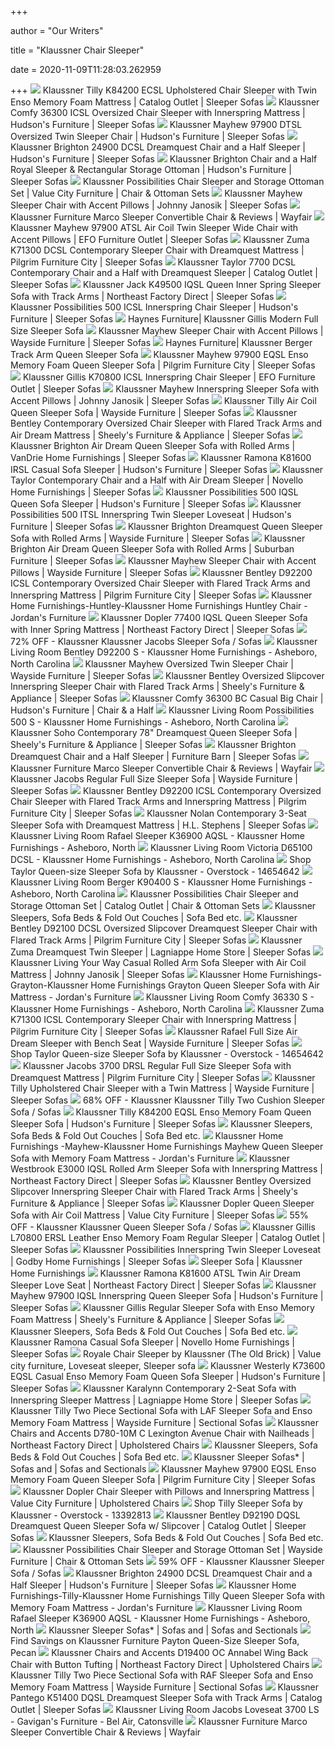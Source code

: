 +++
        
author = "Our Writers"
        
title = "Klaussner Chair Sleeper"
        
date = 2020-11-09T11:28:03.262959
        
+++
[ ![](https://images.furnituredealer.net/img/products%2Fklaussner%2Fcolor%2Ftilly_k84200icslp-b.jpg)](https://images.furnituredealer.net/img/products%2Fklaussner%2Fcolor%2Ftilly_k84200icslp-b.jpg) Klaussner Tilly K84200 ECSL Upholstered Chair Sleeper with Twin Enso Memory  Foam Mattress | Catalog Outlet | Sleeper Sofas
[ ![](https://imageresizer.furnituredealer.net/img/remote/images.furnituredealer.net/img/products%2Fklaussner%2Fcolor%2Fcomfy_36300rcsl-b.jpg?width=878&height=600&scale=both&trim.threshold=80)](https://imageresizer.furnituredealer.net/img/remote/images.furnituredealer.net/img/products%2Fklaussner%2Fcolor%2Fcomfy_36300rcsl-b.jpg?width=878&height=600&scale=both&trim.threshold=80) Klaussner Comfy 36300 ICSL Oversized Chair Sleeper with Innerspring  Mattress | Hudson's Furniture | Sleeper Sofas
[ ![](https://imageresizer.furnituredealer.net/img/remote/images.furnituredealer.net/img/products%2Fklaussner%2Fcolor%2Fmayhew97900_97900dtsl-b.jpg?width=878&height=600&scale=both&trim.threshold=80)](https://imageresizer.furnituredealer.net/img/remote/images.furnituredealer.net/img/products%2Fklaussner%2Fcolor%2Fmayhew97900_97900dtsl-b.jpg?width=878&height=600&scale=both&trim.threshold=80) Klaussner Mayhew 97900 DTSL Oversized Twin Sleeper Chair | Hudson's  Furniture | Sleeper Sofas
[ ![](https://imageresizer.furnituredealer.net/img/remote/images.furnituredealer.net/img/products%2Fklaussner%2Fcolor%2F24900ch-b.jpg?width=878&height=600&scale=both&trim.threshold=80)](https://imageresizer.furnituredealer.net/img/remote/images.furnituredealer.net/img/products%2Fklaussner%2Fcolor%2F24900ch-b.jpg?width=878&height=600&scale=both&trim.threshold=80) Klaussner Brighton 24900 DCSL Dreamquest Chair and a Half Sleeper |  Hudson's Furniture | Sleeper Sofas
[ ![](https://imageresizer.furnituredealer.net/img/remote/images.furnituredealer.net/img/products%2Fklaussner%2Fcolor%2F24900brighton_24900rcsl%2Bstgot-b2.jpg?width=878&height=600&scale=both&trim.threshold=80)](https://imageresizer.furnituredealer.net/img/remote/images.furnituredealer.net/img/products%2Fklaussner%2Fcolor%2F24900brighton_24900rcsl%2Bstgot-b2.jpg?width=878&height=600&scale=both&trim.threshold=80) Klaussner Brighton Chair and a Half Royal Sleeper & Rectangular Storage  Ottoman | Hudson's Furniture | Sleeper Sofas
[ ![](https://imageresizer.furnituredealer.net/img/remote/images.furnituredealer.net/img/products%2Fklaussner%2Fcolor%2Fpossibilities_500icslp%2B500stgot-b.jpg?width=878&height=600&scale=both&trim.threshold=80)](https://imageresizer.furnituredealer.net/img/remote/images.furnituredealer.net/img/products%2Fklaussner%2Fcolor%2Fpossibilities_500icslp%2B500stgot-b.jpg?width=878&height=600&scale=both&trim.threshold=80) Klaussner Possibilities Chair Sleeper and Storage Ottoman Set | Value City  Furniture | Chair & Ottoman Sets
[ ![](https://imageresizer.furnituredealer.net/img/remote/images.furnituredealer.net/img/products%2Fklaussner%2Fcolor%2Fmayhew97900_97900icslp-b.jpg?width=878&height=600&scale=both&trim.threshold=80)](https://imageresizer.furnituredealer.net/img/remote/images.furnituredealer.net/img/products%2Fklaussner%2Fcolor%2Fmayhew97900_97900icslp-b.jpg?width=878&height=600&scale=both&trim.threshold=80) Klaussner Mayhew Sleeper Chair with Accent Pillows | Johnny Janosik |  Sleeper Sofas
[ ![](https://secure.img1-fg.wfcdn.com/im/23102335/compr-r85/1199/11998087/marco-sleeper-convertible-chair.jpg)](https://secure.img1-fg.wfcdn.com/im/23102335/compr-r85/1199/11998087/marco-sleeper-convertible-chair.jpg) Klaussner Furniture Marco Sleeper Convertible Chair & Reviews | Wayfair
[ ![](https://imageresizer.furnituredealer.net/img/remote/images.furnituredealer.net/img/products%2Fklaussner%2Fcolor%2Fmayhew97900_97900atsl-b.jpg?width=878&height=600&scale=both&trim.threshold=80)](https://imageresizer.furnituredealer.net/img/remote/images.furnituredealer.net/img/products%2Fklaussner%2Fcolor%2Fmayhew97900_97900atsl-b.jpg?width=878&height=600&scale=both&trim.threshold=80) Klaussner Mayhew 97900 ATSL Air Coil Twin Sleeper Wide Chair with Accent  Pillows | EFO Furniture Outlet | Sleeper Sofas
[ ![](https://imageresizer.furnituredealer.net/img/remote/images.furnituredealer.net/img/products%2Fklaussner%2Fcolor%2Fzuma%2071300_71300-dcsl-b0.jpg?width=878&height=600&scale=both&trim.threshold=80)](https://imageresizer.furnituredealer.net/img/remote/images.furnituredealer.net/img/products%2Fklaussner%2Fcolor%2Fzuma%2071300_71300-dcsl-b0.jpg?width=878&height=600&scale=both&trim.threshold=80) Klaussner Zuma K71300 DCSL Contemporary Sleeper Chair with Dreamquest  Mattress | Pilgrim Furniture City | Sleeper Sofas
[ ![](https://imageresizer.furnituredealer.net/img/remote/images.furnituredealer.net/img/products%2Fklaussner%2Fcolor%2Ftaylor%207700_7700bc-b.jpg?width=878&height=600&scale=both&trim.threshold=80)](https://imageresizer.furnituredealer.net/img/remote/images.furnituredealer.net/img/products%2Fklaussner%2Fcolor%2Ftaylor%207700_7700bc-b.jpg?width=878&height=600&scale=both&trim.threshold=80) Klaussner Taylor 7700 DCSL Contemporary Chair and a Half with Dreamquest  Sleeper | Catalog Outlet | Sleeper Sofas
[ ![](https://imageresizer.furnituredealer.net/img/remote/images.furnituredealer.net/img/products%2Fklaussner%2Fcolor%2Fjack%20k49500_k49500%20s-fandston-b1.jpg?width=878&height=600&scale=both&trim.threshold=80)](https://imageresizer.furnituredealer.net/img/remote/images.furnituredealer.net/img/products%2Fklaussner%2Fcolor%2Fjack%20k49500_k49500%20s-fandston-b1.jpg?width=878&height=600&scale=both&trim.threshold=80) Klaussner Jack K49500 IQSL Queen Inner Spring Sleeper Sofa with Track Arms  | Northeast Factory Direct | Sleeper Sofas
[ ![](https://images.furnituredealer.net/img/products%2Fklaussner%2Fcolor%2Fpossibilities_500icslp-b.jpg)](https://images.furnituredealer.net/img/products%2Fklaussner%2Fcolor%2Fpossibilities_500icslp-b.jpg) Klaussner Possibilities 500 ICSL Innerspring Chair Sleeper | Hudson's  Furniture | Sleeper Sofas
[ ![](https://www.haynesfurniture.com/images/thumbs/0003926_klaussner-gillis-modern-full-size-sleeper-sofa_1200.jpeg)](https://www.haynesfurniture.com/images/thumbs/0003926_klaussner-gillis-modern-full-size-sleeper-sofa_1200.jpeg) Haynes Furniture| Klaussner Gillis Modern Full Size Sleeper Sofa
[ ![](https://imageresizer.furnituredealer.net/img/remote/images.furnituredealer.net/img/products%2Fklaussner%2Fcolor%2Fmayhew97900_97900icslp-b3.jpg?width=1024&height=768&scale=both&trim.threshold=50&trim.percentpadding=10)](https://imageresizer.furnituredealer.net/img/remote/images.furnituredealer.net/img/products%2Fklaussner%2Fcolor%2Fmayhew97900_97900icslp-b3.jpg?width=1024&height=768&scale=both&trim.threshold=50&trim.percentpadding=10) Klaussner Mayhew Sleeper Chair with Accent Pillows | Wayside Furniture |  Sleeper Sofas
[ ![](https://www.haynesfurniture.com/images/thumbs/0002341_klaussner-berger-track-arm-queen-sleeper-sofa_1200.jpeg)](https://www.haynesfurniture.com/images/thumbs/0002341_klaussner-berger-track-arm-queen-sleeper-sofa_1200.jpeg) Haynes Furniture| Klaussner Berger Track Arm Queen Sleeper Sofa
[ ![](https://imageresizer.furnituredealer.net/img/remote/images.furnituredealer.net/img/products%2Fklaussner%2Fcolor%2Fmayhew97900_97900%20eqsl%20-b4.jpg?width=878&height=600&scale=both&trim.threshold=80)](https://imageresizer.furnituredealer.net/img/remote/images.furnituredealer.net/img/products%2Fklaussner%2Fcolor%2Fmayhew97900_97900%20eqsl%20-b4.jpg?width=878&height=600&scale=both&trim.threshold=80) Klaussner Mayhew 97900 EQSL Enso Memory Foam Queen Sleeper Sofa | Pilgrim  Furniture City | Sleeper Sofas
[ ![](https://imageresizer.furnituredealer.net/img/remote/images.furnituredealer.net/img/products%2Fklaussner%2Fcolor%2Fgillis_k70800%20icsl-b0.jpg?width=878&height=600&scale=both&trim.threshold=80)](https://imageresizer.furnituredealer.net/img/remote/images.furnituredealer.net/img/products%2Fklaussner%2Fcolor%2Fgillis_k70800%20icsl-b0.jpg?width=878&height=600&scale=both&trim.threshold=80) Klaussner Gillis K70800 ICSL Innerspring Chair Sleeper | EFO Furniture  Outlet | Sleeper Sofas
[ ![](https://images.furnituredealer.net/img/products%2Fklaussner%2Fcolor%2Fmayhew97900_97900irslp-b.jpg)](https://images.furnituredealer.net/img/products%2Fklaussner%2Fcolor%2Fmayhew97900_97900irslp-b.jpg) Klaussner Mayhew Innerspring Sleeper Sofa with Accent Pillows | Johnny  Janosik | Sleeper Sofas
[ ![](https://imageresizer.furnituredealer.net/img/remote/images.furnituredealer.net/img/products%2Fklaussner%2Fcolor%2Ftilly_k84200iqslp-b.jpg?width=1024&height=768&scale=both&trim.threshold=50&trim.percentpadding=10)](https://imageresizer.furnituredealer.net/img/remote/images.furnituredealer.net/img/products%2Fklaussner%2Fcolor%2Ftilly_k84200iqslp-b.jpg?width=1024&height=768&scale=both&trim.threshold=50&trim.percentpadding=10) Klaussner Tilly Air Coil Queen Sleeper Sofa | Wayside Furniture | Sleeper  Sofas
[ ![](https://imageresizer.furnituredealer.net/img/remote/images.furnituredealer.net/img/products%2Fklaussner%2Fcolor%2Fbentley%2092100%2092200_d92200%20bc-durham%20beige-b1.jpg?width=1024&height=768&scale=both&trim.threshold=50&trim.percentpadding=10)](https://imageresizer.furnituredealer.net/img/remote/images.furnituredealer.net/img/products%2Fklaussner%2Fcolor%2Fbentley%2092100%2092200_d92200%20bc-durham%20beige-b1.jpg?width=1024&height=768&scale=both&trim.threshold=50&trim.percentpadding=10) Klaussner Bentley Contemporary Oversized Chair Sleeper with Flared Track  Arms and Air Dream Mattress | Sheely's Furniture & Appliance | Sleeper Sofas
[ ![](https://imageresizer.furnituredealer.net/img/remote/images.furnituredealer.net/img/products%2Fklaussner%2Fcolor%2F24900brighton_24900aqsla-bu_etejqpwugp23boyuk89g.jpg?width=878&height=600&scale=both&trim.threshold=80)](https://imageresizer.furnituredealer.net/img/remote/images.furnituredealer.net/img/products%2Fklaussner%2Fcolor%2F24900brighton_24900aqsla-bu_etejqpwugp23boyuk89g.jpg?width=878&height=600&scale=both&trim.threshold=80) Klaussner Brighton Air Dream Queen Sleeper Sofa with Rolled Arms | VanDrie  Home Furnishings | Sleeper Sofas
[ ![](https://imageresizer.furnituredealer.net/img/remote/images.furnituredealer.net/img/products%2Fklaussner%2Fcolor%2F81600_k81600%20irsl%20lucas%20flannel-b3.jpg?width=878&height=600&scale=both&trim.threshold=80)](https://imageresizer.furnituredealer.net/img/remote/images.furnituredealer.net/img/products%2Fklaussner%2Fcolor%2F81600_k81600%20irsl%20lucas%20flannel-b3.jpg?width=878&height=600&scale=both&trim.threshold=80) Klaussner Ramona K81600 IRSL Casual Sofa Sleeper | Hudson's Furniture |  Sleeper Sofas
[ ![](https://imageresizer.furnituredealer.net/img/remote/images.furnituredealer.net/img/products%2Fklaussner%2Fcolor%2Ftaylor%207700_7700bc-b.jpg?width=1024&height=768&scale=both&trim.threshold=50&trim.percentpadding=10)](https://imageresizer.furnituredealer.net/img/remote/images.furnituredealer.net/img/products%2Fklaussner%2Fcolor%2Ftaylor%207700_7700bc-b.jpg?width=1024&height=768&scale=both&trim.threshold=50&trim.percentpadding=10) Klaussner Taylor Contemporary Chair and a Half with Air Dream Sleeper |  Novello Home Furnishings | Sleeper Sofas
[ ![](https://images.furnituredealer.net/img/products%2Fklaussner%2Fcolor%2Fpossibilities_500%20qlsp-b.jpg)](https://images.furnituredealer.net/img/products%2Fklaussner%2Fcolor%2Fpossibilities_500%20qlsp-b.jpg) Klaussner Possibilities 500 IQSL Queen Sofa Sleeper | Hudson's Furniture |  Sleeper Sofas
[ ![](https://imageresizer.furnituredealer.net/img/remote/images.furnituredealer.net/img/products%2Fklaussner%2Fcolor%2Fpossibilities_500itslp-b4.jpg?width=878&height=600&scale=both&trim.threshold=80)](https://imageresizer.furnituredealer.net/img/remote/images.furnituredealer.net/img/products%2Fklaussner%2Fcolor%2Fpossibilities_500itslp-b4.jpg?width=878&height=600&scale=both&trim.threshold=80) Klaussner Possibilities 500 ITSL Innerspring Twin Sleeper Loveseat |  Hudson's Furniture | Sleeper Sofas
[ ![](https://imageresizer.furnituredealer.net/img/remote/images.furnituredealer.net/img/products%2Fklaussner%2Fcolor%2F24900brighton_24900dqsl-tina%20coffee-b1.jpg?width=1024&height=768&scale=both&trim.threshold=50&trim.percentpadding=10)](https://imageresizer.furnituredealer.net/img/remote/images.furnituredealer.net/img/products%2Fklaussner%2Fcolor%2F24900brighton_24900dqsl-tina%20coffee-b1.jpg?width=1024&height=768&scale=both&trim.threshold=50&trim.percentpadding=10) Klaussner Brighton Dreamquest Queen Sleeper Sofa with Rolled Arms | Wayside  Furniture | Sleeper Sofas
[ ![](https://imageresizer.furnituredealer.net/img/remote/images.furnituredealer.net/img/products%2Fklaussner%2Fcolor%2F24900brighton_24900%20aqsl-tina%20coffee-b1.jpg?width=878&height=600&scale=both&trim.threshold=80)](https://imageresizer.furnituredealer.net/img/remote/images.furnituredealer.net/img/products%2Fklaussner%2Fcolor%2F24900brighton_24900%20aqsl-tina%20coffee-b1.jpg?width=878&height=600&scale=both&trim.threshold=80) Klaussner Brighton Air Dream Queen Sleeper Sofa with Rolled Arms | Suburban  Furniture | Sleeper Sofas
[ ![](https://imageresizer.furnituredealer.net/img/remote/images.furnituredealer.net/img/products%2Fklaussner%2Fcolor%2Fmayhew97900_97900icslp-b2.jpg?width=1024&height=768&scale=both&trim.threshold=50&trim.percentpadding=10)](https://imageresizer.furnituredealer.net/img/remote/images.furnituredealer.net/img/products%2Fklaussner%2Fcolor%2Fmayhew97900_97900icslp-b2.jpg?width=1024&height=768&scale=both&trim.threshold=50&trim.percentpadding=10) Klaussner Mayhew Sleeper Chair with Accent Pillows | Wayside Furniture |  Sleeper Sofas
[ ![](https://imageresizer.furnituredealer.net/img/remote/images.furnituredealer.net/img/products%2Fklaussner%2Fcolor%2Fbentley%2092100%2092200_d92200%20bc-durham%20beige-b3.jpg?width=878&height=600&scale=both&trim.threshold=80)](https://imageresizer.furnituredealer.net/img/remote/images.furnituredealer.net/img/products%2Fklaussner%2Fcolor%2Fbentley%2092100%2092200_d92200%20bc-durham%20beige-b3.jpg?width=878&height=600&scale=both&trim.threshold=80) Klaussner Bentley D92200 ICSL Contemporary Oversized Chair Sleeper with  Flared Track Arms and Innerspring Mattress | Pilgrim Furniture City |  Sleeper Sofas
[ ![](https://s7d5.scene7.com/is/image/Jordans/L02941600_00?wid=378&hei=375)](https://s7d5.scene7.com/is/image/Jordans/L02941600_00?wid=378&hei=375) Klaussner Home Furnishings-Huntley-Klaussner Home Furnishings Huntley Chair  - Jordan's Furniture
[ ![](https://imageresizer.furnituredealer.net/img/remote/images.furnituredealer.net/img/products%2Fklaussner%2Fcolor%2Fdopler_77400rqsl-b.jpg?width=878&height=600&scale=both&trim.threshold=80)](https://imageresizer.furnituredealer.net/img/remote/images.furnituredealer.net/img/products%2Fklaussner%2Fcolor%2Fdopler_77400rqsl-b.jpg?width=878&height=600&scale=both&trim.threshold=80) Klaussner Dopler 77400 IQSL Queen Sleeper Sofa with Inner Spring Mattress |  Northeast Factory Direct | Sleeper Sofas
[ ![](https://images.kaiyo.com/123254/klaussner/sofas/sofa-beds/klaussner-jacobs-sleeper-sofa-used.jpeg)](https://images.kaiyo.com/123254/klaussner/sofas/sofa-beds/klaussner-jacobs-sleeper-sofa-used.jpeg) 72% OFF - Klaussner Klaussner Jacobs Sleeper Sofa / Sofas
[ ![](https://images2.imgix.net/p4dbimg/328/images/d92200%20s.jpg?fit=fill&trim=color&trimcolor=FFFFFF&trimtol=5&bg=FFFFFF&w=768&h=576&fm=pjpg&auto=format)](https://images2.imgix.net/p4dbimg/328/images/d92200%20s.jpg?fit=fill&trim=color&trimcolor=FFFFFF&trimtol=5&bg=FFFFFF&w=768&h=576&fm=pjpg&auto=format) Klaussner Living Room Bentley D92200 S - Klaussner Home Furnishings -  Asheboro, North Carolina
[ ![](https://imageresizer.furnituredealer.net/img/remote/images.furnituredealer.net/img/products%2Fklaussner%2Fcolor%2Fmayhew97900_97900dtsl-b3.jpg?width=1024&height=768&scale=both&trim.threshold=50&trim.percentpadding=10)](https://imageresizer.furnituredealer.net/img/remote/images.furnituredealer.net/img/products%2Fklaussner%2Fcolor%2Fmayhew97900_97900dtsl-b3.jpg?width=1024&height=768&scale=both&trim.threshold=50&trim.percentpadding=10) Klaussner Mayhew Oversized Twin Sleeper Chair | Wayside Furniture | Sleeper  Sofas
[ ![](https://imageresizer.furnituredealer.net/img/remote/images.furnituredealer.net/img/products%2Fklaussner%2Fcolor%2Fbentley%2092100%2092200_d92100%20icsl-classic%20bleach%20white-b3.jpg?width=1024&height=768&scale=both&trim.threshold=50&trim.percentpadding=10)](https://imageresizer.furnituredealer.net/img/remote/images.furnituredealer.net/img/products%2Fklaussner%2Fcolor%2Fbentley%2092100%2092200_d92100%20icsl-classic%20bleach%20white-b3.jpg?width=1024&height=768&scale=both&trim.threshold=50&trim.percentpadding=10) Klaussner Bentley Oversized Slipcover Innerspring Sleeper Chair with Flared  Track Arms | Sheely's Furniture & Appliance | Sleeper Sofas
[ ![](https://imageresizer.furnituredealer.net/img/remote/images.furnituredealer.net/img/products%2Fklaussner%2Fcolor%2Fcomfy_36300bc-b.jpg?width=878&height=600&scale=both&trim.threshold=80)](https://imageresizer.furnituredealer.net/img/remote/images.furnituredealer.net/img/products%2Fklaussner%2Fcolor%2Fcomfy_36300bc-b.jpg?width=878&height=600&scale=both&trim.threshold=80) Klaussner Comfy 36300 BC Casual Big Chair | Hudson's Furniture | Chair & a  Half
[ ![](https://images2.imgix.net/p4dbimg/328/images/500%20s.jpg?fit=fill&trim=color&trimcolor=FFFFFF&trimtol=5&bg=FFFFFF&w=768&h=576&fm=pjpg&auto=format)](https://images2.imgix.net/p4dbimg/328/images/500%20s.jpg?fit=fill&trim=color&trimcolor=FFFFFF&trimtol=5&bg=FFFFFF&w=768&h=576&fm=pjpg&auto=format) Klaussner Living Room Possibilities 500 S - Klaussner Home Furnishings -  Asheboro, North Carolina
[ ![](https://imageresizer.furnituredealer.net/img/remote/images.furnituredealer.net/img/products%2Fklaussner%2Fcolor%2Fsoho%20d35000_d35100ap%20dqsl-classic%20indigo-b1.jpg?width=1024&height=768&scale=both&trim.threshold=50&trim.percentpadding=10)](https://imageresizer.furnituredealer.net/img/remote/images.furnituredealer.net/img/products%2Fklaussner%2Fcolor%2Fsoho%20d35000_d35100ap%20dqsl-classic%20indigo-b1.jpg?width=1024&height=768&scale=both&trim.threshold=50&trim.percentpadding=10) Klaussner Soho Contemporary 78" Dreamquest Queen Sleeper Sofa | Sheely's  Furniture & Appliance | Sleeper Sofas
[ ![](https://imageresizer.furnituredealer.net/img/remote/images.furnituredealer.net/img/products%2Fklaussner%2Fcolor%2F24900brighton_24900ch-b7.jpg?width=1024&height=768&scale=both&trim.threshold=50&trim.percentpadding=10)](https://imageresizer.furnituredealer.net/img/remote/images.furnituredealer.net/img/products%2Fklaussner%2Fcolor%2F24900brighton_24900ch-b7.jpg?width=1024&height=768&scale=both&trim.threshold=50&trim.percentpadding=10) Klaussner Brighton Dreamquest Chair and a Half Sleeper | Furniture Barn |  Sleeper Sofas
[ ![](https://secure.img1-fg.wfcdn.com/im/20573836/resize-h500-p1-w500%5Ecompr-r85/1795/17957626/default_name.jpg)](https://secure.img1-fg.wfcdn.com/im/20573836/resize-h500-p1-w500%5Ecompr-r85/1795/17957626/default_name.jpg) Klaussner Furniture Marco Sleeper Convertible Chair & Reviews | Wayfair
[ ![](https://imageresizer.furnituredealer.net/img/remote/images.furnituredealer.net/img/products%2Fklaussner%2Fcolor%2Fjacobs_3700rqsl-b4.jpg?width=1024&height=768&scale=both&trim.threshold=50&trim.percentpadding=10)](https://imageresizer.furnituredealer.net/img/remote/images.furnituredealer.net/img/products%2Fklaussner%2Fcolor%2Fjacobs_3700rqsl-b4.jpg?width=1024&height=768&scale=both&trim.threshold=50&trim.percentpadding=10) Klaussner Jacobs Regular Full Size Sleeper Sofa | Wayside Furniture |  Sleeper Sofas
[ ![](https://imageresizer.furnituredealer.net/img/remote/images.furnituredealer.net/img/products%2Fklaussner%2Fcolor%2Fbentley%2092100%2092200_d92200%20bc-durham%20beige-b1.jpg?width=878&height=600&scale=both&trim.threshold=80)](https://imageresizer.furnituredealer.net/img/remote/images.furnituredealer.net/img/products%2Fklaussner%2Fcolor%2Fbentley%2092100%2092200_d92200%20bc-durham%20beige-b1.jpg?width=878&height=600&scale=both&trim.threshold=80) Klaussner Bentley D92200 ICSL Contemporary Oversized Chair Sleeper with  Flared Track Arms and Innerspring Mattress | Pilgrim Furniture City |  Sleeper Sofas
[ ![](https://imageresizer.furnituredealer.net/img/remote/images.furnituredealer.net/img/products%2Fklaussner%2Fcolor%2Fnolan%20k65900_k65900%20s-natik%20putty-b1.jpg?width=878&height=600&scale=both&trim.threshold=80)](https://imageresizer.furnituredealer.net/img/remote/images.furnituredealer.net/img/products%2Fklaussner%2Fcolor%2Fnolan%20k65900_k65900%20s-natik%20putty-b1.jpg?width=878&height=600&scale=both&trim.threshold=80) Klaussner Nolan Contemporary 3-Seat Sleeper Sofa with Dreamquest Mattress |  H.L. Stephens | Sleeper Sofas
[ ![](https://images2.imgix.net/p4dbimg/328/images/k36900maremineirsl.jpg?trim=color&trimcolor=FFFFFF&trimtol=5&w=1024&h=768&fm=pjpg&auto=format)](https://images2.imgix.net/p4dbimg/328/images/k36900maremineirsl.jpg?trim=color&trimcolor=FFFFFF&trimtol=5&w=1024&h=768&fm=pjpg&auto=format) Klaussner Living Room Rafael Sleeper K36900 AQSL - Klaussner Home  Furnishings - Asheboro, North
[ ![](https://images2.imgix.net/p4dbimg/328/images/56213.jpg?trim=color&trimcolor=FFFFFF&trimtol=5&w=1024&h=768&fm=pjpg&auto=format)](https://images2.imgix.net/p4dbimg/328/images/56213.jpg?trim=color&trimcolor=FFFFFF&trimtol=5&w=1024&h=768&fm=pjpg&auto=format) Klaussner Living Room Victoria D65100 DCSL - Klaussner Home Furnishings -  Asheboro, North Carolina
[ ![](https://ak1.ostkcdn.com/images/products/14654642/Taylor-Queen-size-Sleeper-Sofa-by-Klaussner-3deb9204-96e6-4551-a82b-642ff2a7cd1f.jpg)](https://ak1.ostkcdn.com/images/products/14654642/Taylor-Queen-size-Sleeper-Sofa-by-Klaussner-3deb9204-96e6-4551-a82b-642ff2a7cd1f.jpg) Shop Taylor Queen-size Sleeper Sofa by Klaussner - Overstock - 14654642
[ ![](https://images2.imgix.net/p4dbimg/328/images/k90400%20s.jpg?fit=fill&trim=color&trimcolor=FFFFFF&trimtol=5&bg=FFFFFF&w=768&h=576&fm=pjpg&auto=format)](https://images2.imgix.net/p4dbimg/328/images/k90400%20s.jpg?fit=fill&trim=color&trimcolor=FFFFFF&trimtol=5&bg=FFFFFF&w=768&h=576&fm=pjpg&auto=format) Klaussner Living Room Berger K90400 S - Klaussner Home Furnishings -  Asheboro, North Carolina
[ ![](https://imageresizer.furnituredealer.net/img/remote/images.furnituredealer.net/img/products%2Fklaussner%2Fcolor%2Fpossibilities_500icslp%2B500stgot-b6.jpg?width=878&height=600&scale=both&trim.threshold=80)](https://imageresizer.furnituredealer.net/img/remote/images.furnituredealer.net/img/products%2Fklaussner%2Fcolor%2Fpossibilities_500icslp%2B500stgot-b6.jpg?width=878&height=600&scale=both&trim.threshold=80) Klaussner Possibilities Chair Sleeper and Storage Ottoman Set | Catalog  Outlet | Chair & Ottoman Sets
[ ![](https://www.sofabedetc.com/wp-content/uploads/2013/05/Klaussner_sleeper_cover.jpg)](https://www.sofabedetc.com/wp-content/uploads/2013/05/Klaussner_sleeper_cover.jpg) Klaussner Sleepers, Sofa Beds & Fold Out Couches | Sofa Bed etc.
[ ![](https://images.furnituredealer.net/img/products%2Fklaussner%2Fcolor%2Fbentley%2092100%2092200_d92100%20icsl-classic%20bleach%20white-b1.jpg)](https://images.furnituredealer.net/img/products%2Fklaussner%2Fcolor%2Fbentley%2092100%2092200_d92100%20icsl-classic%20bleach%20white-b1.jpg) Klaussner Bentley D92100 DCSL Oversized Slipcover Dreamquest Sleeper Chair  with Flared Track Arms | Pilgrim Furniture City | Sleeper Sofas
[ ![](https://images.furnituredealer.net/img/products%2Fklaussner%2Fcolor%2Fzuma%2071300_k71300%20ls-b0.jpg)](https://images.furnituredealer.net/img/products%2Fklaussner%2Fcolor%2Fzuma%2071300_k71300%20ls-b0.jpg) Klaussner Zuma Dreamquest Twin Sleeper | Lagniappe Home Store | Sleeper  Sofas
[ ![](https://imageresizer.furnituredealer.net/img/remote/images.furnituredealer.net/img/products%2Fklaussner%2Fcolor%2Fliving%20your%20way_k8122%20s-macc%20grey-b1.jpg?width=878&height=600&scale=both&trim.threshold=80)](https://imageresizer.furnituredealer.net/img/remote/images.furnituredealer.net/img/products%2Fklaussner%2Fcolor%2Fliving%20your%20way_k8122%20s-macc%20grey-b1.jpg?width=878&height=600&scale=both&trim.threshold=80) Klaussner Living Your Way Casual Rolled Arm Sofa Sleeper with Air Coil  Mattress | Johnny Janosik | Sleeper Sofas
[ ![](https://s7d5.scene7.com/is/image/Jordans/LZ1737407_00?wid=400&hei=257&fmt=png-alpha)](https://s7d5.scene7.com/is/image/Jordans/LZ1737407_00?wid=400&hei=257&fmt=png-alpha) Klaussner Home Furnishings-Grayton-Klaussner Home Furnishings Grayton Queen Sleeper  Sofa with Air Mattress - Jordan's Furniture
[ ![](https://images2.imgix.net/p4dbimg/328/images/56013.jpg?trim=color&trimcolor=FFFFFF&trimtol=5&w=1024&h=768&fm=pjpg&auto=format)](https://images2.imgix.net/p4dbimg/328/images/56013.jpg?trim=color&trimcolor=FFFFFF&trimtol=5&w=1024&h=768&fm=pjpg&auto=format) Klaussner Living Room Comfy 36330 S - Klaussner Home Furnishings -  Asheboro, North Carolina
[ ![](https://imageresizer.furnituredealer.net/img/remote/images.furnituredealer.net/img/products%2Fklaussner%2Fcolor%2Fzuma%2071300_71300-dcsl-b3.jpg?width=878&height=600&scale=both&trim.threshold=80)](https://imageresizer.furnituredealer.net/img/remote/images.furnituredealer.net/img/products%2Fklaussner%2Fcolor%2Fzuma%2071300_71300-dcsl-b3.jpg?width=878&height=600&scale=both&trim.threshold=80) Klaussner Zuma K71300 ICSL Contemporary Sleeper Chair with Innerspring  Mattress | Pilgrim Furniture City | Sleeper Sofas
[ ![](https://imageresizer.furnituredealer.net/img/remote/images.furnituredealer.net/img/products%2Fklaussner%2Fcolor%2Frafael_k36900%20irsl-mare%20mine-b3.jpg?width=1024&height=768&scale=both&trim.threshold=50&trim.percentpadding=10)](https://imageresizer.furnituredealer.net/img/remote/images.furnituredealer.net/img/products%2Fklaussner%2Fcolor%2Frafael_k36900%20irsl-mare%20mine-b3.jpg?width=1024&height=768&scale=both&trim.threshold=50&trim.percentpadding=10) Klaussner Rafael Full Size Air Dream Sleeper with Bench Seat | Wayside  Furniture | Sleeper Sofas
[ ![](https://ak1.ostkcdn.com/images/products/14654642/Taylor-Queen-size-Sleeper-Sofa-by-Klaussner-3bd076b3-0a7b-473a-8b14-e58eed631303_600.jpg?impolicy=medium)](https://ak1.ostkcdn.com/images/products/14654642/Taylor-Queen-size-Sleeper-Sofa-by-Klaussner-3bd076b3-0a7b-473a-8b14-e58eed631303_600.jpg?impolicy=medium) Shop Taylor Queen-size Sleeper Sofa by Klaussner - Overstock - 14654642
[ ![](https://imageresizer.furnituredealer.net/img/remote/images.furnituredealer.net/img/products%2Fklaussner%2Fcolor%2Fjacobs_3700rqsl-b2.jpg?width=878&height=600&scale=both&trim.threshold=80)](https://imageresizer.furnituredealer.net/img/remote/images.furnituredealer.net/img/products%2Fklaussner%2Fcolor%2Fjacobs_3700rqsl-b2.jpg?width=878&height=600&scale=both&trim.threshold=80) Klaussner Jacobs 3700 DRSL Regular Full Size Sleeper Sofa with Dreamquest  Mattress | Pilgrim Furniture City | Sleeper Sofas
[ ![](https://imageresizer.furnituredealer.net/img/remote/images.furnituredealer.net/img/products%2Fklaussner%2Fcolor%2Ftilly_k84200icslp-b4.jpg?width=1024&height=768&scale=both&trim.threshold=50&trim.percentpadding=10)](https://imageresizer.furnituredealer.net/img/remote/images.furnituredealer.net/img/products%2Fklaussner%2Fcolor%2Ftilly_k84200icslp-b4.jpg?width=1024&height=768&scale=both&trim.threshold=50&trim.percentpadding=10) Klaussner Tilly Upholstered Chair Sleeper with a Twin Mattress | Wayside  Furniture | Sleeper Sofas
[ ![](https://images.kaiyo.com/135190/klaussner/sofas/sofa-beds/second-hand-klaussner-tilly-sleeper-sofa.jpeg)](https://images.kaiyo.com/135190/klaussner/sofas/sofa-beds/second-hand-klaussner-tilly-sleeper-sofa.jpeg) 68% OFF - Klaussner Klaussner Tilly Two Cushion Sleeper Sofa / Sofas
[ ![](https://imageresizer.furnituredealer.net/img/remote/images.furnituredealer.net/img/products%2Fklaussner%2Fcolor%2Ftilly_k84200iqslp-b2.jpg?width=878&height=600&scale=both&trim.threshold=80)](https://imageresizer.furnituredealer.net/img/remote/images.furnituredealer.net/img/products%2Fklaussner%2Fcolor%2Ftilly_k84200iqslp-b2.jpg?width=878&height=600&scale=both&trim.threshold=80) Klaussner Tilly K84200 EQSL Enso Memory Foam Queen Sleeper Sofa | Hudson's  Furniture | Sleeper Sofas
[ ![](https://www.sofabedetc.com/wp-content/uploads/2020/01/Corin-K59000-slpr-300x214.jpg)](https://www.sofabedetc.com/wp-content/uploads/2020/01/Corin-K59000-slpr-300x214.jpg) Klaussner Sleepers, Sofa Beds & Fold Out Couches | Sofa Bed etc.
[ ![](https://s7d5.scene7.com/is/image/Jordans/LZ0797950_00?wid=378&hei=375)](https://s7d5.scene7.com/is/image/Jordans/LZ0797950_00?wid=378&hei=375) Klaussner Home Furnishings -Mayhew-Klaussner Home Furnishings Mayhew Queen Sleeper  Sofa with Memory Foam Mattress - Jordan's Furniture
[ ![](https://imageresizer.furnituredealer.net/img/remote/images.furnituredealer.net/img/products%2Fklaussner%2Fcolor%2Fwestbrook_e3000%20iqsl-b12.jpg?width=878&height=600&scale=both&trim.threshold=80)](https://imageresizer.furnituredealer.net/img/remote/images.furnituredealer.net/img/products%2Fklaussner%2Fcolor%2Fwestbrook_e3000%20iqsl-b12.jpg?width=878&height=600&scale=both&trim.threshold=80) Klaussner Westbrook E3000 IQSL Rolled Arm Sleeper Sofa with Innerspring  Mattress | Northeast Factory Direct | Sleeper Sofas
[ ![](https://imageresizer.furnituredealer.net/img/remote/images.furnituredealer.net/img/products%2Fklaussner%2Fcolor%2Fbentley%2092100%2092200_d92100%20icsl-classic%20bleach%20white-b5.jpg?width=1024&height=768&scale=both&trim.threshold=50&trim.percentpadding=10)](https://imageresizer.furnituredealer.net/img/remote/images.furnituredealer.net/img/products%2Fklaussner%2Fcolor%2Fbentley%2092100%2092200_d92100%20icsl-classic%20bleach%20white-b5.jpg?width=1024&height=768&scale=both&trim.threshold=50&trim.percentpadding=10) Klaussner Bentley Oversized Slipcover Innerspring Sleeper Chair with Flared  Track Arms | Sheely's Furniture & Appliance | Sleeper Sofas
[ ![](https://imageresizer.furnituredealer.net/img/remote/images.furnituredealer.net/img/products%2Fklaussner%2Fcolor%2Fdopler_77400rqsl-b3.jpg?width=878&height=600&scale=both&trim.threshold=80)](https://imageresizer.furnituredealer.net/img/remote/images.furnituredealer.net/img/products%2Fklaussner%2Fcolor%2Fdopler_77400rqsl-b3.jpg?width=878&height=600&scale=both&trim.threshold=80) Klaussner Dopler Queen Sleeper Sofa with Air Coil Mattress | Value City  Furniture | Sleeper Sofas
[ ![](https://images.kaiyo.com/136273/klaussner/sofas/sofa-beds/klaussner-queen-sleeper-sofa-second-hand.jpeg)](https://images.kaiyo.com/136273/klaussner/sofas/sofa-beds/klaussner-queen-sleeper-sofa-second-hand.jpeg) 55% OFF - Klaussner Klaussner Queen Sleeper Sofa / Sofas
[ ![](https://imageresizer.furnituredealer.net/img/remote/images.furnituredealer.net/img/products%2Fklaussner%2Fcolor%2Fgillis_l70800%20irsl-durango%20oatmeal-b1.jpg?width=878&height=600&scale=both&trim.threshold=80)](https://imageresizer.furnituredealer.net/img/remote/images.furnituredealer.net/img/products%2Fklaussner%2Fcolor%2Fgillis_l70800%20irsl-durango%20oatmeal-b1.jpg?width=878&height=600&scale=both&trim.threshold=80) Klaussner Gillis L70800 ERSL Leather Enso Memory Foam Regular Sleeper |  Catalog Outlet | Sleeper Sofas
[ ![](https://imageresizer.furnituredealer.net/img/remote/images.furnituredealer.net/img/products%2Fklaussner%2Fcolor%2Fpossibilities_500itslp-b.jpg?width=1024&height=768&scale=both&trim.threshold=50&trim.percentpadding=10)](https://imageresizer.furnituredealer.net/img/remote/images.furnituredealer.net/img/products%2Fklaussner%2Fcolor%2Fpossibilities_500itslp-b.jpg?width=1024&height=768&scale=both&trim.threshold=50&trim.percentpadding=10) Klaussner Possibilities Innerspring Twin Sleeper Loveseat | Godby Home  Furnishings | Sleeper Sofas
[ ![](https://www.klaussner.com/cid574/css/1235/images/sleeper-sofa-hero.jpg)](https://www.klaussner.com/cid574/css/1235/images/sleeper-sofa-hero.jpg) Sleeper Sofa | Klaussner Home Furnishings
[ ![](https://imageresizer.furnituredealer.net/img/remote/images.furnituredealer.net/img/products%2Fklaussner%2Fcolor%2Framona--90808108_k81600%20atsl-b1.jpg?width=878&height=600&scale=both&trim.threshold=80)](https://imageresizer.furnituredealer.net/img/remote/images.furnituredealer.net/img/products%2Fklaussner%2Fcolor%2Framona--90808108_k81600%20atsl-b1.jpg?width=878&height=600&scale=both&trim.threshold=80) Klaussner Ramona K81600 ATSL Twin Air Dream Sleeper Love Seat | Northeast  Factory Direct | Sleeper Sofas
[ ![](https://images.furnituredealer.net/img/products%2Fklaussner%2Fcolor%2Fmayhew97900_97900iqslp-b.jpg)](https://images.furnituredealer.net/img/products%2Fklaussner%2Fcolor%2Fmayhew97900_97900iqslp-b.jpg) Klaussner Mayhew 97900 IQSL Innerspring Queen Sleeper Sofa | Hudson's  Furniture | Sleeper Sofas
[ ![](https://imageresizer.furnituredealer.net/img/remote/images.furnituredealer.net/img/products%2Fklaussner%2Fcolor%2Fgillis_k70800%20rslnm%2Benzo%20rmat-mogo%20sand-b1.jpg?width=1024&height=768&scale=both&trim.threshold=50&trim.percentpadding=10)](https://imageresizer.furnituredealer.net/img/remote/images.furnituredealer.net/img/products%2Fklaussner%2Fcolor%2Fgillis_k70800%20rslnm%2Benzo%20rmat-mogo%20sand-b1.jpg?width=1024&height=768&scale=both&trim.threshold=50&trim.percentpadding=10) Klaussner Gillis Regular Sleeper Sofa with Enso Memory Foam Mattress |  Sheely's Furniture & Appliance | Sleeper Sofas
[ ![](https://www.sofabedetc.com/wp-content/uploads/2016/01/k27800homeivors-300x240.jpg)](https://www.sofabedetc.com/wp-content/uploads/2016/01/k27800homeivors-300x240.jpg) Klaussner Sleepers, Sofa Beds & Fold Out Couches | Sofa Bed etc.
[ ![](https://imageresizer.furnituredealer.net/img/remote/images.furnituredealer.net/img/products%2Fklaussner%2Fcolor%2F81600_k81600%20irsl%20lucas%20flannel-b5.jpg?width=1024&height=768&scale=both&trim.threshold=50&trim.percentpadding=10)](https://imageresizer.furnituredealer.net/img/remote/images.furnituredealer.net/img/products%2Fklaussner%2Fcolor%2F81600_k81600%20irsl%20lucas%20flannel-b5.jpg?width=1024&height=768&scale=both&trim.threshold=50&trim.percentpadding=10) Klaussner Ramona Casual Sofa Sleeper | Novello Home Furnishings | Sleeper  Sofas
[ ![](https://i.pinimg.com/originals/ac/bd/59/acbd59037204b7247c309f359772a3f5.jpg)](https://i.pinimg.com/originals/ac/bd/59/acbd59037204b7247c309f359772a3f5.jpg) Royale Chair Sleeper by Klaussner (The Old Brick) | Value city furniture,  Loveseat sleeper, Sleeper sofa
[ ![](https://imageresizer.furnituredealer.net/img/remote/images.furnituredealer.net/img/products%2Fklaussner%2Fcolor%2Fwesterly%20k73600_k73600%20eqsl-b2.jpg?width=878&height=600&scale=both&trim.threshold=80)](https://imageresizer.furnituredealer.net/img/remote/images.furnituredealer.net/img/products%2Fklaussner%2Fcolor%2Fwesterly%20k73600_k73600%20eqsl-b2.jpg?width=878&height=600&scale=both&trim.threshold=80) Klaussner Westerly K73600 EQSL Casual Enso Memory Foam Queen Sofa Sleeper |  Hudson's Furniture | Sleeper Sofas
[ ![](https://imageresizer.furnituredealer.net/img/remote/images.furnituredealer.net/img/products%2Fklaussner%2Fcolor%2Fkaralynn_k15600%20s-victory%20ivory-b3.jpg?width=878&height=600&scale=both&trim.threshold=80)](https://imageresizer.furnituredealer.net/img/remote/images.furnituredealer.net/img/products%2Fklaussner%2Fcolor%2Fkaralynn_k15600%20s-victory%20ivory-b3.jpg?width=878&height=600&scale=both&trim.threshold=80) Klaussner Karalynn Contemporary 2-Seat Sofa with Innerspring Sleeper  Mattress | Lagniappe Home Store | Sleeper Sofas
[ ![](https://images.furnituredealer.net/img/products%2Fklaussner%2Fcolor%2Ftilly_k84200l%20eqsl%2Br%20chase-convcapr-b1.jpg)](https://images.furnituredealer.net/img/products%2Fklaussner%2Fcolor%2Ftilly_k84200l%20eqsl%2Br%20chase-convcapr-b1.jpg) Klaussner Tilly Two Piece Sectional Sofa with LAF Sleeper Sofa and Enso  Memory Foam Mattress | Wayside Furniture | Sectional Sofas
[ ![](https://imageresizer.furnituredealer.net/img/remote/images.furnituredealer.net/img/products%2Fklaussner%2Fcolor%2Fklaussner%20chairs%20and%20accents_d780-10m%20c-parma%20gunmetal-b1.jpg?width=878&height=600&scale=both&trim.threshold=80)](https://imageresizer.furnituredealer.net/img/remote/images.furnituredealer.net/img/products%2Fklaussner%2Fcolor%2Fklaussner%20chairs%20and%20accents_d780-10m%20c-parma%20gunmetal-b1.jpg?width=878&height=600&scale=both&trim.threshold=80) Klaussner Chairs and Accents D780-10M C Lexington Avenue Chair with  Nailheads | Northeast Factory Direct | Upholstered Chairs
[ ![](https://www.sofabedetc.com/wp-content/uploads/2020/01/24900-Brighton-300x146.jpg)](https://www.sofabedetc.com/wp-content/uploads/2020/01/24900-Brighton-300x146.jpg) Klaussner Sleepers, Sofa Beds & Fold Out Couches | Sofa Bed etc.
[ ![](https://cdn.sofasandsectionals.com/images/photos/143694.medium.?1599775907)](https://cdn.sofasandsectionals.com/images/photos/143694.medium.?1599775907) Klaussner Sleeper Sofas* | Sofas and | Sofas and Sectionals
[ ![](https://images.furnituredealer.net/img/products%2Fklaussner%2Fcolor%2Fwestbrook_e3000%20dqsl-m8.jpg)](https://images.furnituredealer.net/img/products%2Fklaussner%2Fcolor%2Fwestbrook_e3000%20dqsl-m8.jpg) Klaussner Mayhew 97900 EQSL Enso Memory Foam Queen Sleeper Sofa | Pilgrim  Furniture City | Sleeper Sofas
[ ![](https://imageresizer.furnituredealer.net/img/remote/images.furnituredealer.net/img/products%2Fklaussner%2Fcolor%2Fdopler_77400%20icsl-b3.jpg?width=878&height=600&scale=both&trim.threshold=80)](https://imageresizer.furnituredealer.net/img/remote/images.furnituredealer.net/img/products%2Fklaussner%2Fcolor%2Fdopler_77400%20icsl-b3.jpg?width=878&height=600&scale=both&trim.threshold=80) Klaussner Dopler Chair Sleeper with Pillows and Innerspring Mattress |  Value City Furniture | Upholstered Chairs
[ ![](https://ak1.ostkcdn.com/images/products/13392813/Tilly-Sleeper-Sofa-in-Fandango-Stone-w-Pillows-in-Multicraft-Prism-03ec4cd6-a06e-4723-8f8a-75ae2d9a614c_600.jpg?impolicy=medium)](https://ak1.ostkcdn.com/images/products/13392813/Tilly-Sleeper-Sofa-in-Fandango-Stone-w-Pillows-in-Multicraft-Prism-03ec4cd6-a06e-4723-8f8a-75ae2d9a614c_600.jpg?impolicy=medium) Shop Tilly Sleeper Sofa by Klaussner - Overstock - 13392813
[ ![](https://imageresizer.furnituredealer.net/img/remote/images.furnituredealer.net/img/products%2Fklaussner%2Fcolor%2Fbentley%2092100%2092200_d92190%20s-classic%20melrose-b1.jpg?width=878&height=600&scale=both&trim.threshold=80)](https://imageresizer.furnituredealer.net/img/remote/images.furnituredealer.net/img/products%2Fklaussner%2Fcolor%2Fbentley%2092100%2092200_d92190%20s-classic%20melrose-b1.jpg?width=878&height=600&scale=both&trim.threshold=80) Klaussner Bentley D92190 DQSL Dreamquest Queen Sleeper Sofa w/ Slipcover |  Catalog Outlet | Sleeper Sofas
[ ![](https://www.sofabedetc.com/wp-content/uploads/2020/01/Brighton-24900-chair-bed-300x240.jpg)](https://www.sofabedetc.com/wp-content/uploads/2020/01/Brighton-24900-chair-bed-300x240.jpg) Klaussner Sleepers, Sofa Beds & Fold Out Couches | Sofa Bed etc.
[ ![](https://imageresizer.furnituredealer.net/img/remote/images.furnituredealer.net/img/products%2Fklaussner%2Fcolor%2Fpossibilities_500icslp%2B500stgot-b4.jpg?width=1024&height=768&scale=both&trim.threshold=50&trim.percentpadding=10)](https://imageresizer.furnituredealer.net/img/remote/images.furnituredealer.net/img/products%2Fklaussner%2Fcolor%2Fpossibilities_500icslp%2B500stgot-b4.jpg?width=1024&height=768&scale=both&trim.threshold=50&trim.percentpadding=10) Klaussner Possibilities Chair Sleeper and Storage Ottoman Set | Wayside  Furniture | Chair & Ottoman Sets
[ ![](https://images.kaiyo.com/70115/klaussner/sofas/sofa-beds/used-klaussner-sleeper-sofa.jpeg)](https://images.kaiyo.com/70115/klaussner/sofas/sofa-beds/used-klaussner-sleeper-sofa.jpeg) 59% OFF - Klaussner Klaussner Sleeper Sofa / Sofas
[ ![](https://imageresizer.furnituredealer.net/img/remote/images.furnituredealer.net/img/products%2Fklaussner%2Fcolor%2F24900brighton_24900ch-b8.jpg?width=150&height=125&scale=both&trim.threshold=80)](https://imageresizer.furnituredealer.net/img/remote/images.furnituredealer.net/img/products%2Fklaussner%2Fcolor%2F24900brighton_24900ch-b8.jpg?width=150&height=125&scale=both&trim.threshold=80) Klaussner Brighton 24900 DCSL Dreamquest Chair and a Half Sleeper |  Hudson's Furniture | Sleeper Sofas
[ ![](https://s7d5.scene7.com/is/image/Jordans/LZ0684231_00?wid=378&hei=375)](https://s7d5.scene7.com/is/image/Jordans/LZ0684231_00?wid=378&hei=375) Klaussner Home Furnishings-Tilly-Klaussner Home Furnishings Tilly Queen Sleeper  Sofa with Memory Foam Mattress - Jordan's Furniture
[ ![](https://images2.imgix.net/p4dbimg/328/images/k36900maremineirslb.jpg?trim=color&trimcolor=FFFFFF&trimtol=5&w=1024&h=768&fm=pjpg&auto=format)](https://images2.imgix.net/p4dbimg/328/images/k36900maremineirslb.jpg?trim=color&trimcolor=FFFFFF&trimtol=5&w=1024&h=768&fm=pjpg&auto=format) Klaussner Living Room Rafael Sleeper K36900 AQSL - Klaussner Home  Furnishings - Asheboro, North
[ ![](https://cdn.sofasandsectionals.com/images/photos/143217.medium.?1598993574)](https://cdn.sofasandsectionals.com/images/photos/143217.medium.?1598993574) Klaussner Sleeper Sofas* | Sofas and | Sofas and Sectionals
[ ![](https://images.prod.meredith.com/product/22befbdac0df0d42eed28c2fd186848d/1583920967429/l/klaussner-furniture-payton-queen-size-sleeper-sofa-pecan)](https://images.prod.meredith.com/product/22befbdac0df0d42eed28c2fd186848d/1583920967429/l/klaussner-furniture-payton-queen-size-sleeper-sofa-pecan) Find Savings on Klaussner Furniture Payton Queen-Size Sleeper Sofa, Pecan
[ ![](https://imageresizer.furnituredealer.net/img/remote/images.furnituredealer.net/img/products%2Fklaussner%2Fcolor%2Fklaussner%20chairs%20and%20accents_d19400%20oc-empire%20ash-b1.jpg?width=878&height=600&scale=both&trim.threshold=80)](https://imageresizer.furnituredealer.net/img/remote/images.furnituredealer.net/img/products%2Fklaussner%2Fcolor%2Fklaussner%20chairs%20and%20accents_d19400%20oc-empire%20ash-b1.jpg?width=878&height=600&scale=both&trim.threshold=80) Klaussner Chairs and Accents D19400 OC Annabel Wing Back Chair with Button  Tufting | Northeast Factory Direct | Upholstered Chairs
[ ![](https://images.furnituredealer.net/img/products%2Fklaussner%2Fcolor%2Ftilly_k84200l%20chase%2Br%20eqsl-convcapr-b1.jpg)](https://images.furnituredealer.net/img/products%2Fklaussner%2Fcolor%2Ftilly_k84200l%20chase%2Br%20eqsl-convcapr-b1.jpg) Klaussner Tilly Two Piece Sectional Sofa with RAF Sleeper Sofa and Enso  Memory Foam Mattress | Wayside Furniture | Sectional Sofas
[ ![](https://imageresizer.furnituredealer.net/img/remote/images.furnituredealer.net/img/products%2Fklaussner%2Fcolor%2Fpantego_51400s-b2.jpg?width=878&height=600&scale=both&trim.threshold=80)](https://imageresizer.furnituredealer.net/img/remote/images.furnituredealer.net/img/products%2Fklaussner%2Fcolor%2Fpantego_51400s-b2.jpg?width=878&height=600&scale=both&trim.threshold=80) Klaussner Pantego K51400 DQSL Dreamquest Sleeper Sofa with Track Arms |  Catalog Outlet | Sleeper Sofas
[ ![](https://images2.imgix.net/p4dbimg/328/images/3700%20ls.jpg?trim=color&trimcolor=FFFFFF&trimtol=5&w=1024&h=768&fm=pjpg&auto=format)](https://images2.imgix.net/p4dbimg/328/images/3700%20ls.jpg?trim=color&trimcolor=FFFFFF&trimtol=5&w=1024&h=768&fm=pjpg&auto=format) Klaussner Living Room Jacobs Loveseat 3700 LS - Gavigan's Furniture - Bel  Air, Catonsville
[ ![](https://secure.img1-fg.wfcdn.com/im/21007079/resize-h500-p1-w500%5Ecompr-r85/1180/118065753/default_name.jpg)](https://secure.img1-fg.wfcdn.com/im/21007079/resize-h500-p1-w500%5Ecompr-r85/1180/118065753/default_name.jpg) Klaussner Furniture Marco Sleeper Convertible Chair & Reviews | Wayfair
